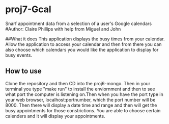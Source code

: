 # proj7-Gcal
Snarf appointment data from a selection of a user's Google calendars 
#Author: Claire Phillips with help from Miguel and John


##What it does
This application displays the busy times from your calendar. Allow the application to access your calendar 
and then from there you can also choose which calendars you would like the application to display for busy events.


## How to use

Clone the repository and then CD into the proj6-mongo. 
Then in your terminal you type "make run" to install the enviornment
and then to see what port the computer is listening on.Then when you have the 
port type in your web browser, localhost:portnumber, which the port number 
will be 8000. Then there will display a date time and range and then will get 
the busy appointments for those constrictions. You are able to choose certain
calenders and it will display your appointments.

